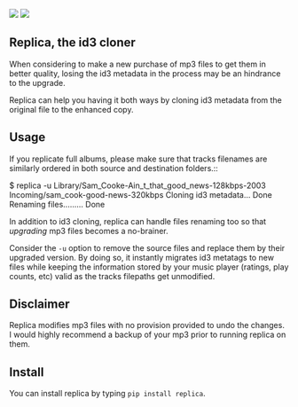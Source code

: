 [![](http://img.shields.io/pypi/v/replica.svg)](https://pypi.python.org/pypi/replica) [![](https://img.shields.io/badge/rss-subscribe-orange.svg)](https://github.com/Kraymer/replica/releases.atom)

Replica, the id3 cloner 
------------------------

When considering to make a new purchase of mp3 files to get them in better quality, 
losing the id3 metadata in the process may be an hindrance to the upgrade.   

Replica can help you having it both ways by cloning id3 metadata from the original 
file to the enhanced copy. 

Usage
-----

If you replicate full albums, please make sure that tracks filenames are similarly ordered in both source and destination folders.:: 

  $ replica -u Library/Sam_Cooke-Ain_t_that_good_news-128kbps-2003 Incoming/sam_cook-good-news-320kbps
  Cloning id3 metadata... Done
  Renaming files......... Done

In addition to id3 cloning, replica can handle files renaming too so that *upgrading* mp3 files becomes a no-brainer. 
 
Consider the `-u` option to remove the source files and replace them by their upgraded version.
By doing so, it instantly migrates id3 metatags to new files while keeping the information stored by your music player (ratings, play counts, etc) valid as the tracks filepaths get unmodified. 

Disclaimer
----------

Replica modifies mp3 files with no provision provided to undo the changes. I would highly recommend a backup of your mp3 prior to running replica on them.

Install
-------

You can install replica by typing `pip install replica`.  


